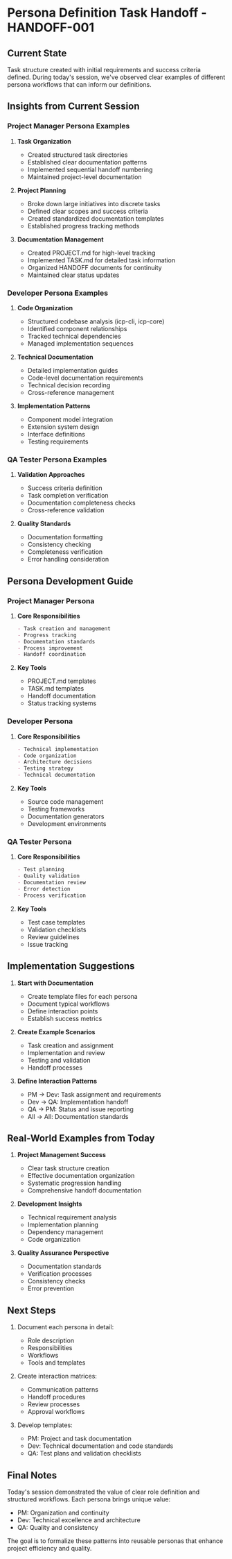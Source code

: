 # Persona Definition Task Handoff - HANDOFF-001

## Current State

Task structure created with initial requirements and success criteria defined. During today's session, we've observed clear examples of different persona workflows that can inform our definitions.

## Insights from Current Session

### Project Manager Persona Examples

1. **Task Organization**

   - Created structured task directories
   - Established clear documentation patterns
   - Implemented sequential handoff numbering
   - Maintained project-level documentation

2. **Project Planning**

   - Broke down large initiatives into discrete tasks
   - Defined clear scopes and success criteria
   - Created standardized documentation templates
   - Established progress tracking methods

3. **Documentation Management**
   - Created PROJECT.md for high-level tracking
   - Implemented TASK.md for detailed task information
   - Organized HANDOFF documents for continuity
   - Maintained clear status updates

### Developer Persona Examples

1. **Code Organization**

   - Structured codebase analysis (icp-cli, icp-core)
   - Identified component relationships
   - Tracked technical dependencies
   - Managed implementation sequences

2. **Technical Documentation**

   - Detailed implementation guides
   - Code-level documentation requirements
   - Technical decision recording
   - Cross-reference management

3. **Implementation Patterns**
   - Component model integration
   - Extension system design
   - Interface definitions
   - Testing requirements

### QA Tester Persona Examples

1. **Validation Approaches**

   - Success criteria definition
   - Task completion verification
   - Documentation completeness checks
   - Cross-reference validation

2. **Quality Standards**
   - Documentation formatting
   - Consistency checking
   - Completeness verification
   - Error handling consideration

## Persona Development Guide

### Project Manager Persona

1. **Core Responsibilities**

   ```markdown
   - Task creation and management
   - Progress tracking
   - Documentation standards
   - Process improvement
   - Handoff coordination
   ```

2. **Key Tools**
   - PROJECT.md templates
   - TASK.md templates
   - Handoff documentation
   - Status tracking systems

### Developer Persona

1. **Core Responsibilities**

   ```markdown
   - Technical implementation
   - Code organization
   - Architecture decisions
   - Testing strategy
   - Technical documentation
   ```

2. **Key Tools**
   - Source code management
   - Testing frameworks
   - Documentation generators
   - Development environments

### QA Tester Persona

1. **Core Responsibilities**

   ```markdown
   - Test planning
   - Quality validation
   - Documentation review
   - Error detection
   - Process verification
   ```

2. **Key Tools**
   - Test case templates
   - Validation checklists
   - Review guidelines
   - Issue tracking

## Implementation Suggestions

1. **Start with Documentation**

   - Create template files for each persona
   - Document typical workflows
   - Define interaction points
   - Establish success metrics

2. **Create Example Scenarios**

   - Task creation and assignment
   - Implementation and review
   - Testing and validation
   - Handoff processes

3. **Define Interaction Patterns**
   - PM → Dev: Task assignment and requirements
   - Dev → QA: Implementation handoff
   - QA → PM: Status and issue reporting
   - All → All: Documentation standards

## Real-World Examples from Today

1. **Project Management Success**

   - Clear task structure creation
   - Effective documentation organization
   - Systematic progression handling
   - Comprehensive handoff documentation

2. **Development Insights**

   - Technical requirement analysis
   - Implementation planning
   - Dependency management
   - Code organization

3. **Quality Assurance Perspective**
   - Documentation standards
   - Verification processes
   - Consistency checks
   - Error prevention

## Next Steps

1. Document each persona in detail:

   - Role description
   - Responsibilities
   - Workflows
   - Tools and templates

2. Create interaction matrices:

   - Communication patterns
   - Handoff procedures
   - Review processes
   - Approval workflows

3. Develop templates:
   - PM: Project and task documentation
   - Dev: Technical documentation and code standards
   - QA: Test plans and validation checklists

## Final Notes

Today's session demonstrated the value of clear role definition and structured workflows. Each persona brings unique value:

- PM: Organization and continuity
- Dev: Technical excellence and architecture
- QA: Quality and consistency

The goal is to formalize these patterns into reusable personas that enhance project efficiency and quality.
